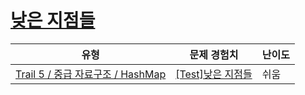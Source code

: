 # [낮은 지점들](https://www.codetree.ai/trails/complete/curated-cards/test-lowest-points)

|유형|문제 경험치|난이도|
|---|---|---|
|[Trail 5 / 중급 자료구조 / HashMap](https://www.codetree.ai/trail-info/intermediate-mid/)|[[Test]낮은 지점들](https://www.codetree.ai/trails/complete/curated-cards/test-lowest-points/)|쉬움|

